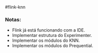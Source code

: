#flink-knn

### Notas:

- Flink já está funcionando com a IDE.
- Implementar estrutura do Experimenter.
- Implementar os módulos do KNN.
- Implementar os módulos do Prequential.
